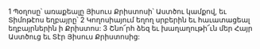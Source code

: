 1 Պօղոսը՝ առաքեալը Յիսուս Քրիստոսի՝ Աստծու կամքով, եւ Տիմոթէոս եղբայրը՝ 2 Կողոսիայում եղող սրբերին եւ հաւատացեալ եղբայրներին ի Քրիստոս: 3 Շնո՜րհ ձեզ եւ խաղաղութի՜ւն մեր Հայր Աստծուց եւ Տէր Յիսուս Քրիստոսից:
